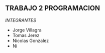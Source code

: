 ## TRABAJO 2 PROGRAMACION

*INTEGRANTES*

<ul>
  <li>Jorge Villagra</li>
  <li>Tomas Jerez</li>
  <li>Nicolas Gonzalez</li>
  <li>Ni</li>
</ul>
